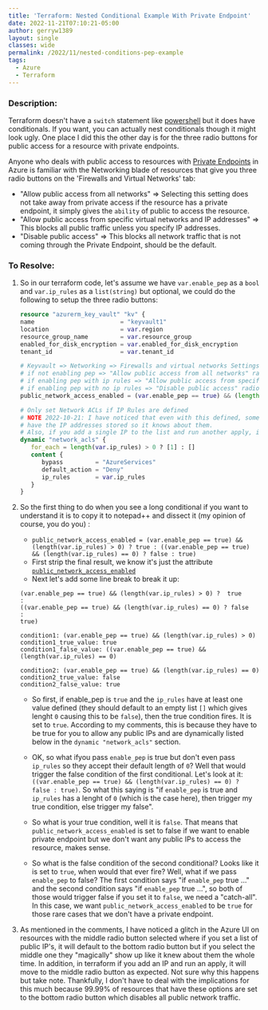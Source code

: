```yaml
---
title: 'Terraform: Nested Conditional Example With Private Endpoint'
date: 2022-11-21T07:10:21-05:00
author: gerryw1389
layout: single
classes: wide
permalink: /2022/11/nested-conditions-pep-example
tags:
  - Azure
  - Terraform
---
```

<!--more-->

### Description:

Terraform doesn't have a `switch` statement like [powershell](https://learn.microsoft.com/en-us/powershell/module/microsoft.powershell.core/about/about_switch?view=powershell-7.2) but it does have conditionals. If you want, you can actually nest conditionals though it might look ugly. One place I did this the other day is for the three radio buttons for public access for a resource with private endpoints.

Anyone who deals with public access to resources with [Private Endpoints](https://learn.microsoft.com/en-us/azure/storage/common/storage-private-endpoints) in Azure is familiar with the Networking blade of resources that give you three radio buttons on the 'Firewalls and Virtual Networks' tab:

- "Allow public access from all networks" => Selecting this setting does not take away from private access if the resource has a private endpoint, it simply gives the `ability` of public to access the resource.
- "Allow public access from specific virtual networks and IP addresses" => This blocks all public traffic unless you specify IP addresses.
- "Disable public access" => This blocks all network traffic that is not coming through the Private Endpoint, should be the default.

### To Resolve:

1. So in our terraform code, let's assume we have `var.enable_pep` as a `bool` and `var.ip_rules` as a `list(string)` but optional, we could do the following to setup the three radio buttons:

   ```terraform
   resource "azurerm_key_vault" "kv" {
   name                        = "keyvault1"
   location                    = var.region
   resource_group_name         = var.resource_group
   enabled_for_disk_encryption = var.enabled_for_disk_encryption
   tenant_id                   = var.tenant_id

   # Keyvault => Networking => Firewalls and virtual networks Settings
   # if not enabling pep => "Allow public access from all networks" radio button selected
   # if enabling pep with ip rules => "Allow public access from specific virtual networks and IP addresses" radio button selected with ip rules defined. For this to work, public access must be true and the network_acls below will restrict.
   # if enabling pep with no ip rules => "Disable public access" radio button selected
   public_network_access_enabled = (var.enable_pep == true) && (length(var.ip_rules) > 0) ? true : ((var.enable_pep == true) && (length(var.ip_rules) == 0) ? false : true)

   # Only set Network ACLs if IP Rules are defined
   # NOTE 2022-10-21: I have noticed that even with this defined, sometimes it will choose the radio button "Disable public access". But.. if you move it up to "Allow public access from specific virtual networks and IP addresses" it will
   # have the IP addresses stored so it knows about them.
   # Also, if you add a single IP to the list and run another apply, it will move the radio button to the one you want. This has to be a glitch in the UI.
   dynamic "network_acls" {
      for_each = length(var.ip_rules) > 0 ? [1] : []
      content {
         bypass         = "AzureServices"
         default_action = "Deny"
         ip_rules       = var.ip_rules
      }
   }
   ```

1. So the first thing to do when you see a long conditional if you want to understand it is to copy it to notepad++ and dissect it (my opinion of course, you do you) :

   - `public_network_access_enabled = (var.enable_pep == true) && (length(var.ip_rules) > 0) ? true : ((var.enable_pep == true) && (length(var.ip_rules) == 0) ? false : true)`
   - First strip the final result, we know it's just the attribute [`public_network_access_enabled`](https://registry.terraform.io/providers/hashicorp/azurerm/3.20.0/docs/resources/key_vault#public_network_access_enabled)
   - Next let's add some line break to break it up:

   ```escape
   (var.enable_pep == true) && (length(var.ip_rules) > 0) ?  true
   : 
   ((var.enable_pep == true) && (length(var.ip_rules) == 0) ? false 
   :
   true)
   ```

   ```escape
   condition1: (var.enable_pep == true) && (length(var.ip_rules) > 0) 
   condition1_true_value: true
   condition1_false_value: ((var.enable_pep == true) && (length(var.ip_rules) == 0) 
   
   condition2: (var.enable_pep == true) && (length(var.ip_rules) == 0) 
   condition2_true_value: false
   condition2_false_value: true
   ```

   - So first, if enable_pep is `true` and the `ip_rules` have at least one value defined (they should default to an empty list `[]` which gives lenght `0` causing this to be `false`), then the true condition fires. It is set to `true`. According to my comments, this is because they have to be true for you to allow any public IPs and are dynamically listed below in the `dynamic "network_acls"` section.

   - OK, so what ifyou pass `enable_pep` is true but don't even pass `ip_rules` so they accept their default length of `0`? Well that would trigger the false condition of the first conditional. Let's look at it: `((var.enable_pep == true) && (length(var.ip_rules) == 0) ? false : true)`. So what this saying is "if `enable_pep` is true and `ip_rules` has a lenght of `0` (which is the case here), then trigger my true condition, else trigger my false".

   - So what is your true condition, well it is `false`. That means that `public_network_access_enabled` is set to false if we want to enable private endpoint but we don't want any public IPs to access the resource, makes sense.

   - So what is the false condition of the second conditional? Looks like it is set to `true`, when would that ever fire? Well, what if we pass `enable_pep` to false? The first condition says "if `enable_pep` true ..." and the second condition says "if `enable_pep` true ...", so both of those would trigger false if you set it to `false`, we need a "catch-all". In this case, we want `public_network_access_enabled` to be `true` for those rare cases that we don't have a private endpoint.

1. As mentioned in the comments, I have noticed a glitch in the Azure UI on resources with the middle radio button selected where if you set a list of public IP's, it will default to the bottom radio button but if you select the middle one they "magically" show up like it knew about them the whole time. In addition, in terraform if you add an IP and run an apply, it will move to the middle radio button as expected. Not sure why this happens but take note. Thankfully, I don't have to deal with the implications for this much because 99.99% of resources that have these options are set to the bottom radio button which disables all public network traffic.